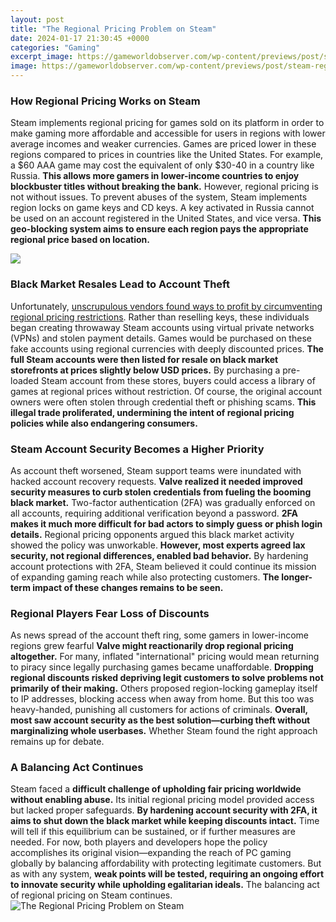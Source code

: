 ```yaml
---
layout: post
title: "The Regional Pricing Problem on Steam"
date: 2024-01-17 21:30:45 +0000
categories: "Gaming"
excerpt_image: https://gameworldobserver.com/wp-content/previews/post/steam-regional-pricing-recommendations-update-valve.png
image: https://gameworldobserver.com/wp-content/previews/post/steam-regional-pricing-recommendations-update-valve.png
---
```


### How Regional Pricing Works on Steam
Steam implements regional pricing for games sold on its platform in order to make gaming more affordable and accessible for users in regions with lower average incomes and weaker currencies. Games are priced lower in these regions compared to prices in countries like the United States. For example, a $60 AAA game may cost the equivalent of only $30-40 in a country like Russia. **This allows more gamers in lower-income countries to enjoy blockbuster titles without breaking the bank.** 
However, regional pricing is not without issues. To prevent abuses of the system, Steam implements region locks on game keys and CD keys. A key activated in Russia cannot be used on an account registered in the United States, and vice versa. **This geo-blocking system aims to ensure each region pays the appropriate regional price based on location.**

![](https://i.ytimg.com/vi/y_tni8I4Gqw/maxresdefault.jpg)
### Black Market Resales Lead to Account Theft 
Unfortunately, [unscrupulous vendors found ways to profit by circumventing regional pricing restrictions](https://store.fi.io.vn/dear-person-behind-me-you-look-great-today). Rather than reselling keys, these individuals began creating throwaway Steam accounts using virtual private networks (VPNs) and stolen payment details. Games would be purchased on these fake accounts using regional currencies with deeply discounted prices. **The full Steam accounts were then listed for resale on black market storefronts at prices slightly below USD prices.**
By purchasing a pre-loaded Steam account from these stores, buyers could access a library of games at regional prices without restriction. Of course, the original account owners were often stolen through credential theft or phishing scams. **This illegal trade proliferated, undermining the intent of regional pricing policies while also endangering consumers.**
### Steam Account Security Becomes a Higher Priority
As account theft worsened, Steam support teams were inundated with hacked account recovery requests. **Valve realized it needed improved security measures to curb stolen credentials from fueling the booming black market.** Two-factor authentication (2FA) was gradually enforced on all accounts, requiring additional verification beyond a password. **2FA makes it much more difficult for bad actors to simply guess or phish login details.**
Regional pricing opponents argued this black market activity showed the policy was unworkable. **However, most experts agreed lax security, not regional differences, enabled bad behavior.** By hardening account protections with 2FA, Steam believed it could continue its mission of expanding gaming reach while also protecting customers. **The longer-term impact of these changes remains to be seen.**
### Regional Players Fear Loss of Discounts 
As news spread of the account theft ring, some gamers in lower-income regions grew fearful **Valve might reactionarily drop regional pricing altogether.** For many, inflated "international" pricing would mean returning to piracy since legally purchasing games became unaffordable. **Dropping regional discounts risked depriving legit customers to solve problems not primarily of their making.**
Others proposed region-locking gameplay itself to IP addresses, blocking access when away from home. But this too was heavy-handed, punishing all customers for actions of criminals. **Overall, most saw account security as the best solution—curbing theft without marginalizing whole userbases.** Whether Steam found the right approach remains up for debate.
### A Balancing Act Continues 
Steam faced a **difficult challenge of upholding fair pricing worldwide without enabling abuse.** Its initial regional pricing model provided access but lacked proper safeguards. **By hardening account security with 2FA, it aims to shut down the black market while keeping discounts intact.** Time will tell if this equilibrium can be sustained, or if further measures are needed.
For now, both players and developers hope the policy accomplishes its original vision—expanding the reach of PC gaming globally by balancing affordability with protecting legitimate customers. But as with any system, **weak points will be tested, requiring an ongoing effort to innovate security while upholding egalitarian ideals.** The balancing act of regional pricing on Steam continues.
![The Regional Pricing Problem on Steam](https://gameworldobserver.com/wp-content/previews/post/steam-regional-pricing-recommendations-update-valve.png)